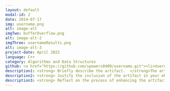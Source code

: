 ```yaml
---
layout: default
modal-id: 2
date: 2014-07-17
img: username.png
alt: image-alt
imgTwo: bufferOverflow.png
alt: image-alt-2
imgThree: usernameResults.png
alt: image-alt-3
project-date: April 2022
language: C++
category: Algorithms and Data Structures
github: <a href="https://github.com/spowers0409/username.git"><li>Username</li></a>
description1: <strong> Briefly describe the artifact.  </strong>The artifact that I have chosen is from CS-405 - Secure Coding, and it is meant to display how a program will cancel out if too long of a value is entered. Currently the maximum value to be able to get the answer the application is seeking is 20 characters long. If one is to type over 20 characters then the application will cancel out. You will see in the below image how the original project was created before I made my additions to it.
description2: <strong> Justify the inclusion of the artifact in your ePortfolio. </strong>I chose to go with the project because it seemed like something that could be used in the real world, as a means of logging into a database or an account of sorts. I decided that I wanted to add on to this program and recreate it in a way that can give someone an access code to gain entry into something based on who they are and if their name is recognized. I wanted to display that I can not only make a program more complex, but more meaningful as it has real world similarities. This project also displays the necessary skills to be able to show security in coding by testing against and array which could be from a database, and displays the proper use of boolean methods, if/else statements, and how a program can compare user input information to what is set inside an array.
description3: <strong> Reflect on the process of enhancing the artifact. </strong>Starting out with creating this project, I thought it would be pretty simple to add in if /else statements to read whether what was input from the user matched what was in the array. The problem that I kept coming across was that when correct information was put in from the user, it would print out the information several times. I knew this was from the search loop but I could not understand how to correct it. First I tried to change the number of iterations, but this of course would only allow the loop to look through the array however many times was in the statement, and eventually would not print out what I was trying to accomplish. Then it dawned on me that I needed to use boolean method to verify whether a match found was true or false. After adding in the boolean method the project worked as I had imagined it be.
---
```

